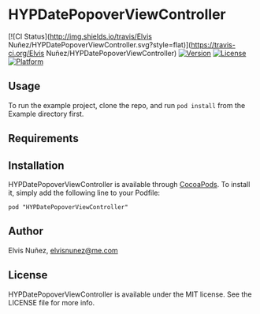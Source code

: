 # HYPDatePopoverViewController

[![CI Status](http://img.shields.io/travis/Elvis Nuñez/HYPDatePopoverViewController.svg?style=flat)](https://travis-ci.org/Elvis Nuñez/HYPDatePopoverViewController)
[![Version](https://img.shields.io/cocoapods/v/HYPDatePopoverViewController.svg?style=flat)](http://cocoadocs.org/docsets/HYPDatePopoverViewController)
[![License](https://img.shields.io/cocoapods/l/HYPDatePopoverViewController.svg?style=flat)](http://cocoadocs.org/docsets/HYPDatePopoverViewController)
[![Platform](https://img.shields.io/cocoapods/p/HYPDatePopoverViewController.svg?style=flat)](http://cocoadocs.org/docsets/HYPDatePopoverViewController)

## Usage

To run the example project, clone the repo, and run `pod install` from the Example directory first.

## Requirements

## Installation

HYPDatePopoverViewController is available through [CocoaPods](http://cocoapods.org). To install
it, simply add the following line to your Podfile:

    pod "HYPDatePopoverViewController"

## Author

Elvis Nuñez, elvisnunez@me.com

## License

HYPDatePopoverViewController is available under the MIT license. See the LICENSE file for more info.

